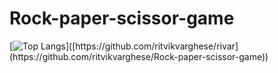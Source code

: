 # Rock-paper-scissor-game
[![Top Langs]([https://github-readme-stats-git-masterrstaa-rickstaa.vercel.app/api/top-langs/?username=ritvikvarghese](https://github.com/ritvikvarghese/Rock-paper-scissor-game))]([https://github.com/ritvikvarghese/rivar](https://github.com/ritvikvarghese/Rock-paper-scissor-game))

